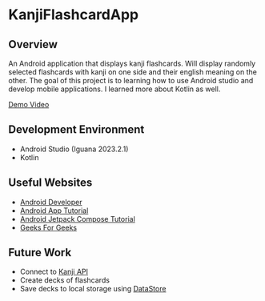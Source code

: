 # KanjiFlashcardApp
## Overview
An Android application that displays kanji flashcards. Will display randomly selected flashcards with kanji on one side and their english meaning on the other. The goal of this project is to learning how to use Android studio and develop mobile applications. I learned more about Kotlin as well.

[Demo Video](https://www.youtube.com/watch?v=dxMk5Lzx3ZM)

## Development Environment
* Android Studio (Iguana 2023.2.1)
* Kotlin

## Useful Websites
* [Android Developer](https://developer.android.com/)
* [Android App Tutorial](https://developer.android.com/codelabs/basic-android-kotlin-compose-first-app#0)
* [Android Jetpack Compose Tutorial](https://developer.android.com/develop/ui/compose/tutorial)
* [Geeks For Geeks](https://www.geeksforgeeks.org/)

## Future Work
* Connect to [Kanji API](https://kanjiapi.dev/)
* Create decks of flashcards
* Save decks to local storage using [DataStore](https://developer.android.com/topic/libraries/architecture/datastore)
